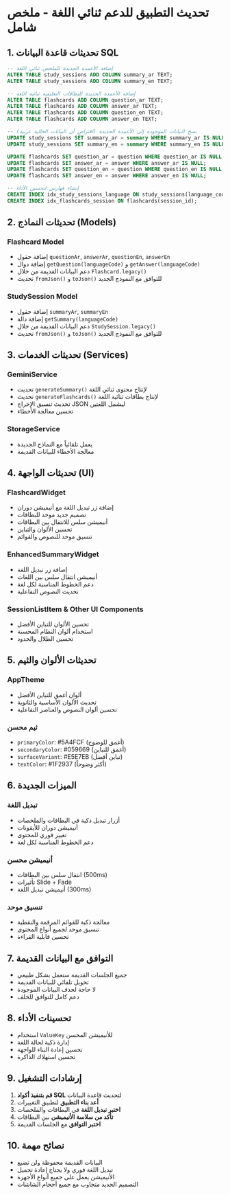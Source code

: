 # تحديث التطبيق للدعم ثنائي اللغة - ملخص شامل

## 1. تحديثات قاعدة البيانات SQL

```sql
-- إضافة الأعمدة الجديدة للملخص ثنائي اللغة
ALTER TABLE study_sessions ADD COLUMN summary_ar TEXT;
ALTER TABLE study_sessions ADD COLUMN summary_en TEXT;

-- إضافة الأعمدة الجديدة للبطاقات التعليمية ثنائية اللغة  
ALTER TABLE flashcards ADD COLUMN question_ar TEXT;
ALTER TABLE flashcards ADD COLUMN answer_ar TEXT;
ALTER TABLE flashcards ADD COLUMN question_en TEXT;
ALTER TABLE flashcards ADD COLUMN answer_en TEXT;

-- نسخ البيانات الموجودة إلى الأعمدة الجديدة (افتراض أن البيانات الحالية عربية)
UPDATE study_sessions SET summary_ar = summary WHERE summary_ar IS NULL;
UPDATE study_sessions SET summary_en = summary WHERE summary_en IS NULL;

UPDATE flashcards SET question_ar = question WHERE question_ar IS NULL;
UPDATE flashcards SET answer_ar = answer WHERE answer_ar IS NULL;
UPDATE flashcards SET question_en = question WHERE question_en IS NULL;
UPDATE flashcards SET answer_en = answer WHERE answer_en IS NULL;

-- إنشاء فهارس لتحسين الأداء
CREATE INDEX idx_study_sessions_language ON study_sessions(language_code);
CREATE INDEX idx_flashcards_session ON flashcards(session_id);
```

## 2. تحديثات النماذج (Models)

### Flashcard Model
- إضافة حقول `questionAr`, `answerAr`, `questionEn`, `answerEn`
- إضافة دوال `getQuestion(languageCode)` و `getAnswer(languageCode)`
- دعم البيانات القديمة من خلال `Flashcard.legacy()`
- تحديث `fromJson()` و `toJson()` للتوافق مع النموذج الجديد

### StudySession Model
- إضافة حقول `summaryAr`, `summaryEn`
- إضافة دالة `getSummary(languageCode)`
- دعم البيانات القديمة من خلال `StudySession.legacy()`
- تحديث `fromJson()` و `toJson()` للتوافق مع النموذج الجديد

## 3. تحديثات الخدمات (Services)

### GeminiService
- تحديث `generateSummary()` لإنتاج محتوى ثنائي اللغة
- تحديث `generateFlashcards()` لإنتاج بطاقات ثنائية اللغة
- تحديث تنسيق الإخراج JSON ليشمل اللغتين
- تحسين معالجة الأخطاء

### StorageService
- يعمل تلقائياً مع النماذج الجديدة
- معالجة الأخطاء للبيانات القديمة

## 4. تحديثات الواجهة (UI)

### FlashcardWidget
- إضافة زر تبديل اللغة مع أنيميشن دوران
- تصميم جديد موحد للبطاقات
- أنيميشن سلس للانتقال بين البطاقات
- تحسين الألوان والتباين
- تنسيق موحد للنصوص والقوائم

### EnhancedSummaryWidget
- إضافة زر تبديل اللغة
- أنيميشن انتقال سلس بين اللغات
- دعم الخطوط المناسبة لكل لغة
- تحديث النصوص التفاعلية

### SessionListItem & Other UI Components
- تحسين الألوان للتباين الأفضل
- استخدام ألوان النظام المحسنة
- تحسين الظلال والحدود

## 5. تحديثات الألوان والثيم

### AppTheme
- ألوان أغمق للتباين الأفضل
- تحديث الألوان الأساسية والثانوية
- تحسين ألوان النصوص والعناصر التفاعلية

### ثيم محسن
- `primaryColor`: #5A4FCF (أغمق للوضوح)
- `secondaryColor`: #059669 (أغمق للتباين)
- `surfaceVariant`: #E5E7EB (تباين أفضل)
- `textColor`: #1F2937 (أكثر وضوحاً)

## 6. الميزات الجديدة

### تبديل اللغة
- أزرار تبديل ذكية في البطاقات والملخصات
- أنيميشن دوران للأيقونات
- تغيير فوري للمحتوى
- دعم الخطوط المناسبة لكل لغة

### أنيميشن محسن
- انتقال سلس بين البطاقات (500ms)
- تأثيرات Slide + Fade
- أنيميشن تبديل اللغة (300ms)

### تنسيق موحد
- معالجة ذكية للقوائم المرقمة والنقطية
- تنسيق موحد لجميع أنواع المحتوى
- تحسين قابلية القراءة

## 7. التوافق مع البيانات القديمة

- جميع الجلسات القديمة ستعمل بشكل طبيعي
- تحويل تلقائي للبيانات القديمة
- لا حاجة لحذف البيانات الموجودة
- دعم كامل للتوافق للخلف

## 8. تحسينات الأداء

- استخدام `ValueKey` للأنيميشن المحسن
- إدارة ذكية لحالة اللغة
- تحسين إعادة البناء للواجهة
- تحسين استهلاك الذاكرة

## 9. إرشادات التشغيل

1. **قم بتنفيذ أكواد SQL** لتحديث قاعدة البيانات
2. **أعد بناء التطبيق** لتطبيق التغييرات
3. **اختبر تبديل اللغة** في البطاقات والملخصات
4. **تأكد من سلاسة الأنيميشن** بين البطاقات
5. **اختبر التوافق** مع الجلسات القديمة

## 10. نصائح مهمة

- البيانات القديمة محفوظة ولن تضيع
- تبديل اللغة فوري ولا يحتاج إعادة تحميل
- الأنيميشن يعمل على جميع أنواع الأجهزة
- التصميم الجديد متجاوب مع جميع أحجام الشاشات